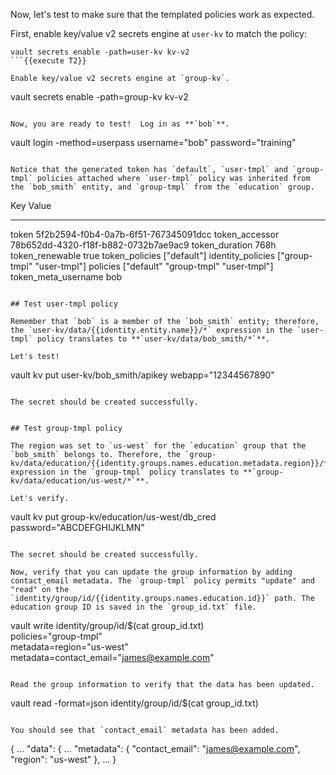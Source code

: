 Now, let's test to make sure that the templated policies work as expected.

First, enable key/value v2 secrets engine at `user-kv` to match the policy:

```
vault secrets enable -path=user-kv kv-v2
```{{execute T2}}

Enable key/value v2 secrets engine at `group-kv`.

```
vault secrets enable -path=group-kv kv-v2
```{{execute T2}}

Now, you are ready to test!  Log in as **`bob`**.

```
vault login -method=userpass username="bob" password="training"
```{{execute T2}}

Notice that the generated token has `default`, `user-tmpl` and `group-tmpl` policies attached where `user-tmpl` policy was inherited from the `bob_smith` entity, and `group-tmpl` from the `education` group.

```
Key                    Value
---                    -----
token                  5f2b2594-f0b4-0a7b-6f51-767345091dcc
token_accessor         78b652dd-4320-f18f-b882-0732b7ae9ac9
token_duration         768h
token_renewable        true
token_policies         ["default"]
identity_policies      ["group-tmpl" "user-tmpl"]
policies               ["default" "group-tmpl" "user-tmpl"]
token_meta_username    bob
```

## Test user-tmpl policy

Remember that `bob` is a member of the `bob_smith` entity; therefore, the `user-kv/data/{{identity.entity.name}}/*` expression in the `user-tmpl` policy translates to **`user-kv/data/bob_smith/*`**.

Let's test!

```
vault kv put user-kv/bob_smith/apikey webapp="12344567890"
```{{execute T2}}

The secret should be created successfully.


## Test group-tmpl policy

The region was set to `us-west` for the `education` group that the `bob_smith` belongs to. Therefore, the `group-kv/data/education/{{identity.groups.names.education.metadata.region}}/*` expression in the `group-tmpl` policy translates to **`group-kv/data/education/us-west/*`**.

Let's verify.

```
vault kv put group-kv/education/us-west/db_cred password="ABCDEFGHIJKLMN"
```{{execute T2}}

The secret should be created successfully.

Now, verify that you can update the group information by adding contact_email metadata. The `group-tmpl` policy permits "update" and "read" on the `identity/group/id/{{identity.groups.names.education.id}}` path. The education group ID is saved in the `group_id.txt` file.

```
vault write identity/group/id/$(cat group_id.txt) \
        policies="group-tmpl" \
        metadata=region="us-west" \
        metadata=contact_email="james@example.com"
```{{execute T2}}

Read the group information to verify that the data has been updated.

```
vault read -format=json identity/group/id/$(cat group_id.txt)
```{{execute T2}}

You should see that `contact_email` metadata has been added.

```
{
  ...
  "data": {
    ...
    "metadata": {
      "contact_email": "james@example.com",
      "region": "us-west"
    },
    ...
}
```
